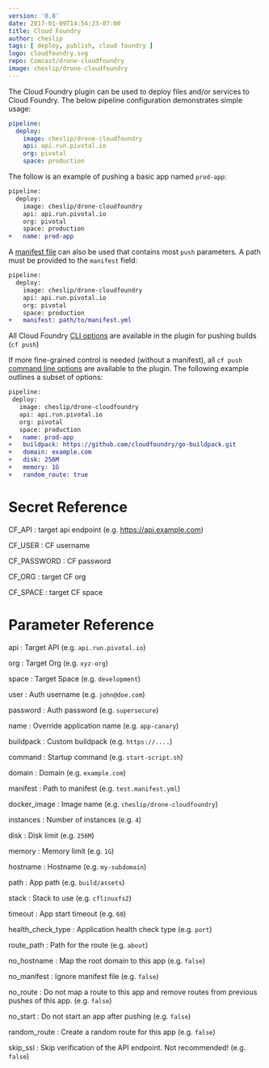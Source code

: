 ```yaml
---
version: '0.8'
date: 2017-01-09T14:54:23-07:00
title: Cloud Foundry
author: cheslip
tags: [ deploy, publish, cloud foundry ]
logo: cloudfoundry.svg
repo: Comcast/drone-cloudfoundry
image: cheslip/drone-cloudfoundry
---
```


The Cloud Foundry plugin can be used to deploy files and/or services to Cloud Foundry. The below pipeline configuration demonstrates simple usage:

```yaml
pipeline:
  deploy:
    image: cheslip/drone-cloudfoundry
    api: api.run.pivotal.io
    org: pivotal
    space: production
```

The follow is an example of pushing a basic app named `prod-app`:

```diff
pipeline:
  deploy:
    image: cheslip/drone-cloudfoundry
    api: api.run.pivotal.io
    org: pivotal
    space: production
+   name: prod-app
```

A [manifest file](https://docs.cloudfoundry.org/devguide/deploy-apps/manifest.html) can also be used that contains most `push` parameters. A path must be provided
to the `manifest` field:

```diff
pipeline:
  deploy:
    image: cheslip/drone-cloudfoundry
    api: api.run.pivotal.io
    org: pivotal
    space: production
+   manifest: path/to/manifest.yml
```
All Cloud Foundry [CLI options](http://cli.cloudfoundry.org/en-US/cf/push.html) are available in the plugin for pushing builds (`cf push`)

If more fine-grained control is needed (without a manifest), all `cf push`
[command line options](http://cli.cloudfoundry.org/en-US/cf/push.html) are
available to the plugin. The following example outlines a subset of options:

 ```diff
pipeline:
  deploy:
    image: cheslip/drone-cloudfoundry
    api: api.run.pivotal.io
    org: pivotal
    space: production
+   name: prod-app
+   buildpack: https://github.com/cloudfoundry/go-buildpack.git
+   domain: example.com
+   disk: 256M
+   memory: 1G
+   random_route: true
```

# Secret Reference

CF_API
: target api endpoint (e.g. https://api.example.com)

CF_USER
: CF username

CF_PASSWORD
: CF password

CF_ORG
: target CF org

CF_SPACE
: target CF space

# Parameter Reference

api
: Target API (e.g. `api.run.pivotal.io`)

org
: Target Org (e.g. `xyz-org`)

space
: Target Space (e.g. `development`)

user
: Auth username (e.g. `john@doe.com`)

password
: Auth password (e.g. `supersecure`)

name
: Override application name (e.g. `app-canary`)

buildpack
: Custom buildpack (e.g. `https://....`)

command
: Startup command (e.g. `start-script.sh`)

domain
: Domain (e.g. `example.com`)

manifest
: Path to manifest (e.g. `test.manifest.yml`)

docker_image
: Image name (e.g. `cheslip/drone-cloudfoundry`)

instances
: Number of instances (e.g. `4`)

disk
: Disk limit (e.g. `256M`)

memory
: Memory limit (e.g. `1G`)

hostname
: Hostname (e.g. `my-subdomain`)

path
: App path (e.g. `build/assets`)

stack
: Stack to use (e.g. `cflinuxfs2`)

timeout
: App start timeout (e.g. `60`)

health_check_type
: Application health check type (e.g. `port`)

route_path
: Path for the route (e.g. `about`)

no_hostname
: Map the root domain to this app (e.g. `false`)

no_manifest
: Ignore manifest file (e.g. `false`)

no_route
: Do not map a route to this app and remove routes from previous pushes of this app. (e.g. `false`)

no_start
: Do not start an app after pushing (e.g. `false`)

random_route
: Create a random route for this app (e.g. `false`)

skip_ssl
: Skip verification of the API endpoint. Not recommended! (e.g. `false`)
